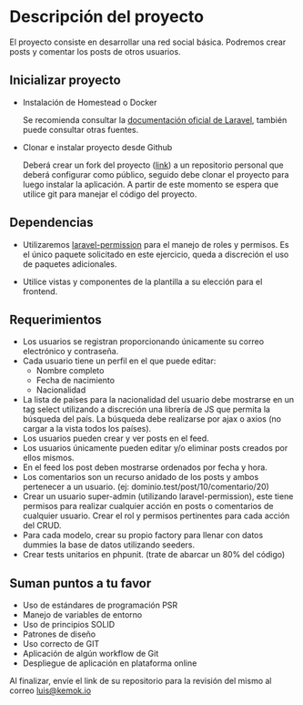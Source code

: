 # Descripción del proyecto

El proyecto consiste en desarrollar una red social básica. Podremos crear posts y comentar los posts de otros usuarios.
    

## Inicializar proyecto

*   Instalación de Homestead o Docker

    Se recomienda consultar la [documentación oficial de Laravel](https://laravel.com), también puede consultar otras fuentes.

*   Clonar e instalar proyecto desde Github

    Deberá crear un fork del proyecto ([link](https://github.com/Kemok-Repos/laravel-ejercicio)) a un repositorio personal que deberá configurar como público, seguido debe clonar el proyecto para luego instalar la aplicación. A partir de este momento se espera que utilice git para manejar el código del proyecto.


## Dependencias

*    Utilizaremos [laravel-permission](https://github.com/spatie/laravel-permission) para el manejo de roles y permisos. Es el único paquete solicitado en este ejercicio, queda a discreción el uso de paquetes adicionales.

*   Utilice vistas y componentes de la plantilla a su elección para el frontend.


## Requerimientos

*   Los usuarios se registran proporcionando únicamente su correo electrónico y contraseña.
*   Cada usuario tiene un perfil en el que puede editar:
    *   Nombre completo
    *   Fecha de nacimiento 
    *   Nacionalidad
*   La lista de países para la nacionalidad del usuario debe mostrarse en un tag select utilizando a discreción una librería de JS que permita la búsqueda del país. La búsqueda debe realizarse por ajax o axios (no cargar a la vista todos los países).
*   Los usuarios pueden crear y ver posts en el feed.
*   Los usuarios únicamente pueden editar y/o eliminar posts creados por ellos mismos.
*   En el feed los post deben mostrarse ordenados por fecha y hora.
*   Los comentarios son un recurso anidado de los posts y ambos pertenecer a un usuario. (ej: dominio.test/post/10/comentario/20)
*   Crear un usuario super-admin (utilizando laravel-permission), este tiene permisos para realizar cualquier acción en posts o comentarios de cualquier usuario. Crear el rol y permisos pertinentes para cada acción del CRUD.
*   Para cada modelo, crear su propio factory para llenar con datos dummies la base de datos utilizando seeders.
*   Crear tests unitarios en phpunit. (trate de abarcar un 80% del código)

## Suman puntos a tu favor

*   Uso de estándares de programación PSR
*   Manejo de variables de entorno
*   Uso de principios SOLID
*   Patrones de diseño
*   Uso correcto de GIT
*   Aplicación de algún workflow de Git
*   Despliegue de aplicación en plataforma online


Al finalizar, envíe el link de su repositorio para la revisión del mismo al correo luis@kemok.io
